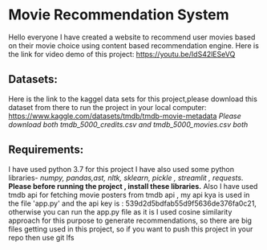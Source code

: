 # Movie Recommendation System
Hello everyone I have created a website to recommend user movies based on their movie choice using content based recommendation engine.
Here is the link for video demo of this project:
https://youtu.be/IdS42lESeVQ

## Datasets:
Here is the link to the kaggel data sets for this project,please download this dataset from there to run the project in your local computer:
https://www.kaggle.com/datasets/tmdb/tmdb-movie-metadata
*Please download both tmdb_5000_credits.csv and tmdb_5000_movies.csv both*

## Requirements:
I have used python 3.7 for this project 
I have also used some python libraries- *numpy, pandas,ast, nltk, sklearn, pickle , streamlit , requests*. **Please before running the project , install these libraries.**
Also I have used tmdb api for fetching movie posters from tmdb api , my api kya is used in the file 'app.py' and the api key is : 539d2d5bdfab55d9f5636de376fa0c21, otherwise you can run the app.py file as it is 
I used cosine similarity approach for this purpose to generate recommendations, so there are big files getting used in this project, so if you want to push this project in your repo then use git lfs

